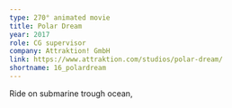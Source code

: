 ```yaml
---
type: 270° animated movie
title: Polar Dream
year: 2017
role: CG supervisor
company: Attraktion! GmbH
link: https://www.attraktion.com/studios/polar-dream/
shortname: 16_polardream
---
```


Ride on submarine trough ocean, 